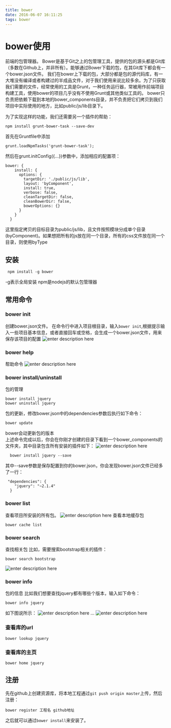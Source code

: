 ```yaml
---
title: bower
date: 2016-06-07 16:11:25
tags: bower
---
```


# bower使用
前端的包管理器。
Bower是基于Git之上的包管理工具，提供的包的源头都是Git库（多数在Github上，并非所有）。能够通过Bower下载的包，在其Git库下都会有一个bower.json文件。
我们在bower上下载的包，大部分都是包的源代码库，有一大堆没有编译或者构建过的半成品文件，对于我们使用来说比较多余。为了只获取我们需要的文件，经常使用的工具是Grunt，一种任务运行器，常被用作前端项目构建工具，使用bower的项目几乎没有不使用Grunt或其他类似工具的。
bower只负责把依赖下载到本地的bower_components目录，并不负责把它们拷贝到我们项目中实际使用的地方，比如public/js/lib目录下。

为了实现这样的功能，我们还需要另一个插件的帮助：

    npm install grunt-bower-task --save-dev
首先在Gruntfile中添加

    grunt.loadNpmTasks('grunt-bower-task');
然后在grunt.initConfig({...})参数中，添加相应的配置项：

    bower: {
        install: {
          options: {
            targetDir: './public/js/lib',
            layout: 'byComponent',
            install: true,
            verbose: false,
            cleanTargetDir: false,
            cleanBowerDir: false,
            bowerOptions: {}
          }
        }
      }
这里指定拷贝的目标目录为public/js/lib，且文件按照模块分成单个目录(byComponent)。如果想把所有的js放在同一个目录，所有的css文件放在同一个目录，则使用byType
## 安装

     npm install -g bower
-g表示全局安装
npm是nodejs的默认包管理器
## 常用命令
### bower init
创建bower.json文件。
在命令行中进入项目根目录，输入`bower init`,根据提示输入一些项目基本信息，或者直接回车或空格，会生成一个bower.json文件，用来保存该项目的配置
![enter description here][1]

### bower help
帮助命令
![enter description here][2]
### bower install/uninstall
包的管理

    bower install jquery
    bower uninstall jquery
包的更新，修改bower.json中的dependencies参数后执行如下命令：

    bower update 
bower会动更新包的版本  
上述命令完成以后，你会在你刚才创建的目录下看到一个bower_components的文件夹，其中目录包含所有安装的插件如下：
![enter description here][3]

      bower install jquery --save

其中--save参数是保存配置到你的bower.json，你会发现bower.json文件已经多了一行：

     "dependencies": {
        "jquery": "~2.1.4"
      }
### bower list
查看项目所安装的所有包。
![enter description here][4]
查看本地缓存包

    bower cache list
### bower search
查找相关包
比如，需要搜索bootstrap相关的插件：

    bower search bootstrap
![enter description here][5]
### bower info
包的信息
比如我们想要查找jquery都有哪些个版本，输入如下命令：

    bower info jquery
如下图说所示：
![enter description here][6]
...
![enter description here][7]
### 查看库的url

    bower lookup jquery
### 查看库的主页

    bower home jquery

## 注册
先在github上创建资源库，将本地工程通过`git push origin master`上传，然后注册：

    bower register 工程名 github地址
之后就可以通过`bower install`来安装了。

  [1]: ./images/3.png "3.png"
  [2]: ./images/7.png "7.png"
  [3]: ./images/2.png "2.png"
  [4]: ./images/1.png "1.png"
  [5]: ./images/6.png "6.png"
  [6]: ./images/4.png "4.png"
  [7]: ./images/5.png "5.png"
